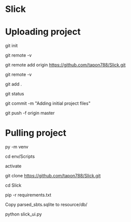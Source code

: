 # Slick

# Uploading project

git init

git remote -v

git remote add origin https://github.com/tapon788/Slick.git

git remote -v

git add .

git status

git commit -m "Adding initial project files"

git push -f origin master


# Pulling project

py -m venv

cd env/Scripts

activate

git clone https://github.com/tapon788/Slick.git

cd Slick

pip -r requirements.txt

Copy parsed_sbts.sqlite to resource/db/

python slick_ui.py


